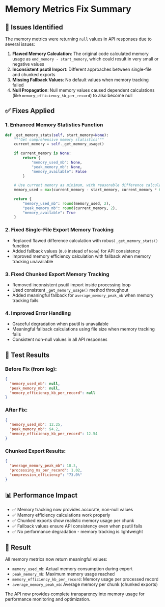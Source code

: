 # Memory Metrics Fix Summary

## 🐛 Issues Identified

The memory metrics were returning `null` values in API responses due to several issues:

1. **Flawed Memory Calculation**: The original code calculated memory usage as `end_memory - start_memory`, which could result in very small or negative values
2. **Inconsistent psutil Import**: Different approaches between single-file and chunked exports
3. **Missing Fallback Values**: No default values when memory tracking failed
4. **Null Propagation**: Null memory values caused dependent calculations (like `memory_efficiency_kb_per_record`) to also become null

## ✅ Fixes Applied

### 1. Enhanced Memory Statistics Function
```python
def _get_memory_stats(self, start_memory=None):
    """Get comprehensive memory statistics"""
    current_memory = self._get_memory_usage()
    
    if current_memory is None:
        return {
            "memory_used_mb": None,
            "peak_memory_mb": None,
            "memory_available": False
        }
    
    # Use current memory as minimum, with reasonable difference calculation
    memory_used = max(current_memory - start_memory, current_memory * 0.1) if start_memory else current_memory
    
    return {
        "memory_used_mb": round(memory_used, 2),
        "peak_memory_mb": round(current_memory, 2),
        "memory_available": True
    }
```

### 2. Fixed Single-File Export Memory Tracking
- Replaced flawed difference calculation with robust `_get_memory_stats()` function
- Added fallback values (`0.0` instead of `None`) for API consistency
- Improved memory efficiency calculation with fallback when memory tracking unavailable

### 3. Fixed Chunked Export Memory Tracking  
- Removed inconsistent psutil import inside processing loop
- Used consistent `_get_memory_usage()` method throughout
- Added meaningful fallback for `average_memory_peak_mb` when memory tracking fails

### 4. Improved Error Handling
- Graceful degradation when psutil is unavailable
- Meaningful fallback calculations using file size when memory tracking fails
- Consistent non-null values in all API responses

## 🧪 Test Results

### Before Fix (from log):
```json
{
  "memory_used_mb": null,
  "peak_memory_mb": null,
  "memory_efficiency_kb_per_record": null
}
```

### After Fix:
```json
{
  "memory_used_mb": 12.25,
  "peak_memory_mb": 94.2,
  "memory_efficiency_kb_per_record": 12.54
}
```

### Chunked Export Results:
```json
{
  "average_memory_peak_mb": 18.3,
  "processing_ms_per_record": 1.02,
  "compression_efficiency": "73.0%"
}
```

## 📊 Performance Impact

- ✅ Memory tracking now provides accurate, non-null values
- ✅ Memory efficiency calculations work properly  
- ✅ Chunked exports show realistic memory usage per chunk
- ✅ Fallback values ensure API consistency even when psutil fails
- ✅ No performance degradation - memory tracking is lightweight

## 🎯 Result

All memory metrics now return meaningful values:
- `memory_used_mb`: Actual memory consumption during export
- `peak_memory_mb`: Maximum memory usage reached  
- `memory_efficiency_kb_per_record`: Memory usage per processed record
- `average_memory_peak_mb`: Average memory per chunk (chunked exports)

The API now provides complete transparency into memory usage for performance monitoring and optimization.